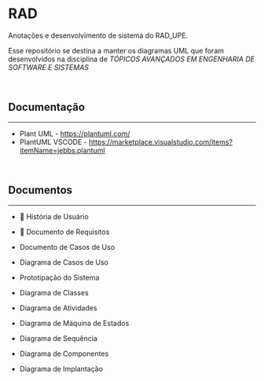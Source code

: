 # RAD
Anotações e desenvolvimento de sistema do RAD_UPE.

Esse repositório se destina a manter os diagramas UML que foram desenvolvidos na disciplina de _TÓPICOS AVANÇADOS EM ENGENHARIA DE SOFTWARE E SISTEMAS_ 

&nbsp;

## Documentação
---

- Plant UML - https://plantuml.com/
- PlantUML VSCODE - https://marketplace.visualstudio.com/items?itemName=jebbs.plantuml


&nbsp;

## Documentos
---

* :notebook: História de Usuário
* :notebook: Documento de Requisitos

* Documento de Casos de Uso
* Diagrama de Casos de Uso
* Prototipação do Sistema

* Diagrama de Classes
* Diagrama de Atividades
* Diagrama de Máquina de Estados
* Diagrama de Sequência
* Diagrama de Componentes
* Diagrama de Implantação

&nbsp;
